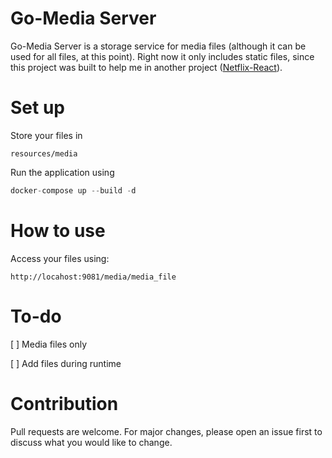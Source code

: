 # Go-Media Server

Go-Media Server is a storage service for media files (although it can be used for all files, at this point). Right now it only includes static files, since this project was built to help me in another project ([Netflix-React](https://github.com/thealmarques/netflix-react)).

# Set up

Store your files in
```
resources/media
```

Run the application using

```javascript
docker-compose up --build -d
```

# How to use

Access your files using:
```
http://locahost:9081/media/media_file
```

# To-do

[ ] Media files only

[ ] Add files during runtime

# Contribution

Pull requests are welcome. For major changes, please open an issue first to discuss what you would like to change.
